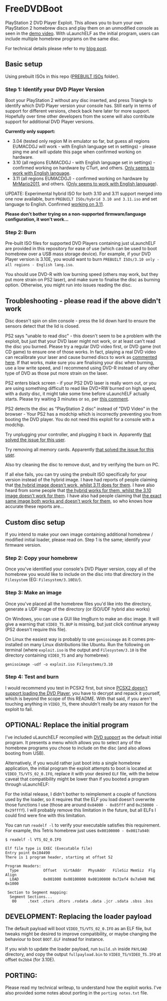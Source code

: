 # FreeDVDBoot
PlayStation 2 DVD Player Exploit. This allows you to burn your own PlayStation 2 homebrew discs and play them on an unmodified console as seen in the [demo video](https://www.youtube.com/watch?v=ez0y-hz3VuM). With uLaunchELF as the initial program, users can include multiple homebrew programs on the same disc.

For technical details please refer to my [blog post](https://cturt.github.io/freedvdboot.html).

## Basic setup
Using prebuilt ISOs in this repo ([PREBUILT ISOs](https://github.com/CTurt/FreeDVDBoot/tree/master/PREBUILT%20ISOs) folder).

### Step 1: Identify your DVD Player Version
Boot your PlayStation 2 without any disc inserted, and press Triangle to identify which DVD Player version your console has. Still early in terms of support for different versions, check back here later for more support. Hopefully over time other developers from the scene will also contribute support for additional DVD Player versions.

**Currently only support:**

- 3.04 (tested only region M in emulator so far, but guess all regions EUMACDGJ will work - with English language set in settings) - please ping me and will update this page when confirmed working on hardware.
- 3.10 (all regions EUMACDGJ - with English language set in settings) - confirmed working on hardware by CTurt, and others. [Only seems to work with English language](https://www.youtube.com/watch?v=zelVQcD7HCY).
- 3.11 (all regions EUMACDGJ) - confirmed working on hardware by [MrMario2011](https://twitter.com/MrMario2011/status/1277586569738813440), and others. ([Only seems to work with English language](https://twitter.com/kood_infothief/status/1277600247024238592)).

UPDATE: Experimental hybrid ISO for both 3.10 and 3.11 support merged into one now available, burn `PREBUILT ISOs/hybrid 3.10 and 3.11.iso` and set language to English. Confirmed [working on 3.11](https://twitter.com/TheWizWiki/status/1277670129355161601).

**Please don't bother trying on a non-supported firmware/language configuration, it won't work...**

### Step 2: Burn
Pre-built ISO files for supported DVD Players containing just uLaunchELF are provided in this repository for ease of use (which can be used to boot homebrew over a USB mass storage device). For example, if your DVD Player version is 3.10E, you would want to burn `PREBUILT ISOs/3.10 only - all regions - English lang.iso`.

You should use DVD-R with low burning speed (others may work, but they put more strain on PS2 laser), and make sure to finalise the disc as burning option. Otherwise, you might run into issues reading the disc.

## Troubleshooting - please read if the above didn't work
Disc doesn't spin on slim console - press the lid down hard to ensure the sensors detect that the lid is closed.

PS2 says "unable to read disc" - this doesn't seem to be a problem with the exploit, but just that your DVD laser might not work, or at least can't read the disc you burned. Please try a regular DVD video first, or DVD game (not CD game) to ensure one of those works. In fact, playing a real DVD video can recalibrate your laser and cause burned discs to work as [commented here](https://github.com/CTurt/FreeDVDBoot/issues/27). If that works, make sure you are finalising your disc when burning, use a low write speed, and I recommend using DVD-R instead of any other type of DVD as those put more strain on the laser.

PS2 enters black screen - if your PS2 DVD laser is really worn out, or you are using something difficult to read like DVD+RW burned on high speed, with a dusty disc, it might take some time before uLaunchELF actually starts. Please try waiting 3 minutes or so, per [this comment](https://github.com/CTurt/FreeDVDBoot/issues/3#issuecomment-651337741).

PS2 detects the disc as "PlayStation 2 disc" instead of "DVD Video" in the browser - Your PS2 has a modchip which is incorrectly preventing you from booting the DVD player. You do not need this exploit for a console with a modchip.

Try unplugging your controller, and plugging it back in. Apparently [that solved the issue for this user](https://github.com/CTurt/FreeDVDBoot/issues/103).

Try removing all memory cards. Apparently [that solved the issue for this user](https://github.com/CTurt/FreeDVDBoot/issues/3#issuecomment-651970564).

Also try cleaning the disc to remove dust, and try verifying the burn on PC.

If all else fails, you can try using the prebuilt ISO specifically for your version instead of the hybrid image. I have had reports of people claiming that [the hybrid image doesn't work, whilst 3.11 does for them](https://github.com/CTurt/FreeDVDBoot/issues/13). I have also heard from some people that [the hybrid works for them, whilst the 3.10 image doesn't work for them](https://github.com/CTurt/FreeDVDBoot/issues/48). I have also had people claiming that [the exact same image both works and doesn't work for them](https://github.com/CTurt/FreeDVDBoot/issues/10#issuecomment-651739012), so who knows how accurate these reports are...

## Custom disc setup
If you intend to make your own image containing additional homebrew / modified initial loader, please read on. Step 1 is the same; identify your firmware version.

### Step 2: Copy your homebrew
Once you've identified your console's DVD Player version, copy all of the homebrew you would like to include on the disc into that directory in the `Filesystem` (EG: `Filesystem/3.10EU/`).

### Step 3: Make an image
Once you've placed all the homebrew files you'd like into the directory, generate a UDF image of the directory (or ISO/UDF hybrid also works)

On Windows, you can use a GUI like ImgBurn to make an disc image. It will give a warning that `VIDEO_TS.BUP` is missing, but just click continue anyway (PS2 doesn't require this file).

On Linux the easiest way is probably to use `genisoimage` as it comes pre-installed on many Linux distributions like Ubuntu. Run the following on terminal (where `exploit.iso` is the output and `Filesystem/3.10` is the directory containing `VIDEO_TS` and any homebrew):

    genisoimage -udf -o exploit.iso Filesystems/3.10

### Step 4: Test and burn
I would recommend you test in PCSX2 first, but since [PCSX2 doesn't support loading the DVD Player](https://github.com/PCSX2/pcsx2/issues/1981), you have to decrypt and repack it yourself, which is beyond the scope of this README. With that said, if you aren't touching anything in `VIDEO_TS`, there shouldn't really be any reason for the exploit to fail.

## OPTIONAL: Replace the initial program
I've included uLaunchELF recompiled with [DVD support](https://github.com/ps2dev/ps2sdk/pull/130) as the default initial program. It presents a menu which allows you to select any of the homebrew programs you chose to include on the disc (and also allows booting from USB).

Alternatively, if you would rather just boot into a single homebrew application, the initial program the exploit attempts to boot is located at `VIDEO_TS/VTS_02_0.IFO`, replace it with your desired `ELF` file, with the below caveat that compatibility might be lower than if you booted a program through uLaunchELF:

For the initial release, I didn't bother to reimplement a couple of functions used by the loader, so it requires that the ELF you load doesn't overwrite those functions I use (those are around `0x84000 - 0x85fff` and `0x250000 - 0x29ffff`). I will probably remove this limitation in the future, but all ELFs I could find were fine with this limitation.

You can run `readelf -l` to verify your executable satisfies this requirement. For example, this Tetris homebrew just uses `0x00100000 - 0x0017a940`:

	$ readelf -l VTS_02_0.IFO

	Elf file type is EXEC (Executable file)
	Entry point 0x104490
	There is 1 program header, starting at offset 52

	Program Headers:
	  Type           Offset   VirtAddr   PhysAddr   FileSiz MemSiz  Flg Align
	  LOAD           0x001000 0x00100000 0x00100000 0x72ef4 0x7a940 RWE 0x1000

	 Section to Segment mapping:
	  Segment Sections...
	   00     .text .ctors .dtors .rodata .data .jcr .sdata .sbss .bss

## DEVELOPMENT: Replacing the loader payload
The default payload will boot `VIDEO_TS/VTS_02_0.IFO` as an ELF file, but tweaks might be desired to improve compatibility, or maybe changing the behaviour to boot `BOOT.ELF` instead for instance.

If you wish to update the loader payload, run `build.sh` inside `PAYLOAD` directory, and copy the output `fullpayload.bin` to `VIDEO_TS/VIDEO_TS.IFO` at offset `0x2bb4` (for 3.10E).

## PORTING:
Please read my technical writeup, to understand how the exploit works. I've also provided some notes about porting in the `porting notes.txt` file.
